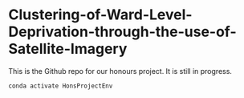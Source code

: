 # Clustering-of-Ward-Level-Deprivation-through-the-use-of-Satellite-Imagery

This is the Github repo for our honours project. It is still in progress.

```
conda activate HonsProjectEnv
```

